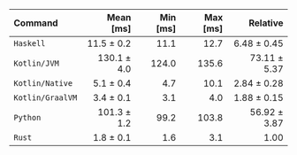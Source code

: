 | Command | Mean [ms] | Min [ms] | Max [ms] | Relative |
|:---|---:|---:|---:|---:|
| `Haskell` | 11.5 ± 0.2 | 11.1 | 12.7 | 6.48 ± 0.45 |
| `Kotlin/JVM` | 130.1 ± 4.0 | 124.0 | 135.6 | 73.11 ± 5.37 |
| `Kotlin/Native` | 5.1 ± 0.4 | 4.7 | 10.1 | 2.84 ± 0.28 |
| `Kotlin/GraalVM` | 3.4 ± 0.1 | 3.1 | 4.0 | 1.88 ± 0.15 |
| `Python` | 101.3 ± 1.2 | 99.2 | 103.8 | 56.92 ± 3.87 |
| `Rust` | 1.8 ± 0.1 | 1.6 | 3.1 | 1.00 |
